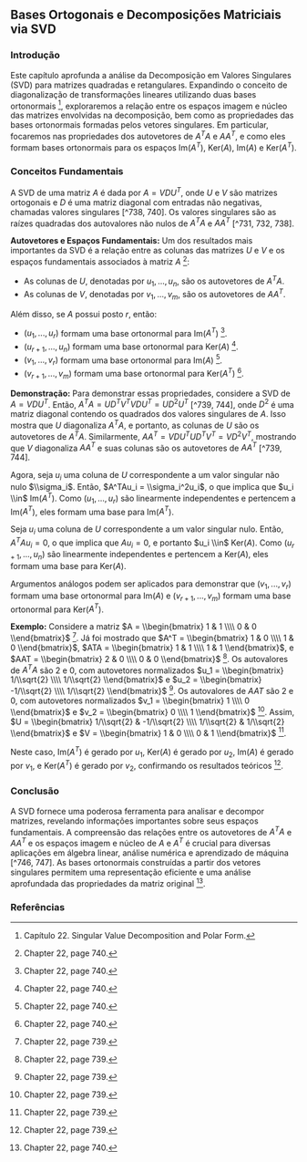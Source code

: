 ## Bases Ortogonais e Decomposições Matriciais via SVD

### Introdução
Este capítulo aprofunda a análise da Decomposição em Valores Singulares (SVD) para matrizes quadradas e retangulares. Expandindo o conceito de diagonalização de transformações lineares utilizando duas bases ortonormais [^1], exploraremos a relação entre os espaços imagem e núcleo das matrizes envolvidas na decomposição, bem como as propriedades das bases ortonormais formadas pelos vetores singulares. Em particular, focaremos nas propriedades dos autovetores de $A^TA$ e $AA^T$, e como eles formam bases ortonormais para os espaços Im($A^T$), Ker($A$), Im($A$) e Ker($A^T$).

### Conceitos Fundamentais
A SVD de uma matriz $A$ é dada por $A = VDU^T$, onde $U$ e $V$ são matrizes ortogonais e $D$ é uma matriz diagonal com entradas não negativas, chamadas valores singulares [^738, 740]. Os valores singulares são as raízes quadradas dos autovalores não nulos de $A^TA$ e $AA^T$ [^731, 732, 738].

**Autovetores e Espaços Fundamentais:**
Um dos resultados mais importantes da SVD é a relação entre as colunas das matrizes $U$ e $V$ e os espaços fundamentais associados à matriz $A$ [^740]:
*   As colunas de $U$, denotadas por $u_1, ..., u_n$, são os autovetores de $A^TA$.
*   As colunas de $V$, denotadas por $v_1, ..., v_m$, são os autovetores de $AA^T$.

Além disso, se $A$ possui posto $r$, então:
*   $(u_1, ..., u_r)$ formam uma base ortonormal para Im($A^T$) [^740].
*   $(u_{r+1}, ..., u_n)$ formam uma base ortonormal para Ker($A$) [^740].
*   $(v_1, ..., v_r)$ formam uma base ortonormal para Im($A$) [^740].
*   $(v_{r+1}, ..., v_m)$ formam uma base ortonormal para Ker($A^T$) [^740].

**Demonstração:**
Para demonstrar essas propriedades, considere a SVD de $A = VDU^T$. Então, $A^TA = UD^TV^TVDU^T = UD^2U^T$ [^739, 744], onde $D^2$ é uma matriz diagonal contendo os quadrados dos valores singulares de $A$. Isso mostra que $U$ diagonaliza $A^TA$, e portanto, as colunas de $U$ são os autovetores de $A^TA$. Similarmente, $AA^T = VDU^TUD^TV^T = VD^2V^T$, mostrando que $V$ diagonaliza $AA^T$ e suas colunas são os autovetores de $AA^T$ [^739, 744].

Agora, seja $u_i$ uma coluna de $U$ correspondente a um valor singular não nulo $\\sigma_i$. Então, $A^TAu_i = \\sigma_i^2u_i$, o que implica que $u_i \\in$ Im($A^T$). Como $(u_1, ..., u_r)$ são linearmente independentes e pertencem a Im($A^T$), eles formam uma base para Im($A^T$).

Seja $u_i$ uma coluna de $U$ correspondente a um valor singular nulo. Então, $A^TAu_i = 0$, o que implica que $Au_i = 0$, e portanto $u_i \\in$ Ker($A$). Como $(u_{r+1}, ..., u_n)$ são linearmente independentes e pertencem a Ker($A$), eles formam uma base para Ker($A$).

Argumentos análogos podem ser aplicados para demonstrar que $(v_1, ..., v_r)$ formam uma base ortonormal para Im($A$) e $(v_{r+1}, ..., v_m)$ formam uma base ortonormal para Ker($A^T$).

**Exemplo:**
Considere a matriz $A = \\begin{bmatrix} 1 & 1 \\\\ 0 & 0 \\end{bmatrix}$ [^739]. Já foi mostrado que $A^T = \\begin{bmatrix} 1 & 0 \\\\ 1 & 0 \\end{bmatrix}$, $ATA = \\begin{bmatrix} 1 & 1 \\\\ 1 & 1 \\end{bmatrix}$, e $AAT = \\begin{bmatrix} 2 & 0 \\\\ 0 & 0 \\end{bmatrix}$ [^739].  Os autovalores de $A^TA$ são 2 e 0, com autovetores normalizados $u_1 = \\begin{bmatrix} 1/\\sqrt{2} \\\\ 1/\\sqrt{2} \\end{bmatrix}$ e $u_2 = \\begin{bmatrix} -1/\\sqrt{2} \\\\ 1/\\sqrt{2} \\end{bmatrix}$ [^739]. Os autovalores de $AAT$ são 2 e 0, com autovetores normalizados $v_1 = \\begin{bmatrix} 1 \\\\ 0 \\end{bmatrix}$ e $v_2 = \\begin{bmatrix} 0 \\\\ 1 \\end{bmatrix}$ [^739].  Assim, $U = \\begin{bmatrix} 1/\\sqrt{2} & -1/\\sqrt{2} \\\\ 1/\\sqrt{2} & 1/\\sqrt{2} \\end{bmatrix}$ e $V = \\begin{bmatrix} 1 & 0 \\\\ 0 & 1 \\end{bmatrix}$ [^739].

Neste caso, Im($A^T$) é gerado por $u_1$, Ker($A$) é gerado por $u_2$, Im($A$) é gerado por $v_1$, e Ker($A^T$) é gerado por $v_2$, confirmando os resultados teóricos [^739].

### Conclusão
A SVD fornece uma poderosa ferramenta para analisar e decompor matrizes, revelando informações importantes sobre seus espaços fundamentais. A compreensão das relações entre os autovetores de $A^TA$ e $AA^T$ e os espaços imagem e núcleo de $A$ e $A^T$ é crucial para diversas aplicações em álgebra linear, análise numérica e aprendizado de máquina [^746, 747]. As bases ortonormais construídas a partir dos vetores singulares permitem uma representação eficiente e uma análise aprofundada das propriedades da matriz original [^740].

### Referências
[^1]: Capítulo 22. Singular Value Decomposition and Polar Form.
[^731]: Chapter 22, page 731.
[^732]: Chapter 22, page 732.
[^738]: Chapter 22, page 738.
[^739]: Chapter 22, page 739.
[^740]: Chapter 22, page 740.
[^744]: Chapter 22, page 744.
[^746]: Chapter 22, page 746.
[^747]: Chapter 22, page 747.

<!-- END -->